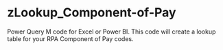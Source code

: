 # zLookup_Component-of-Pay
Power Query M code for Excel or Power BI. This code will create a lookup table for your RPA Component of Pay codes.
